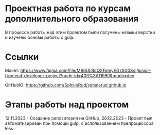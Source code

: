 # Проектная работа по курсам дополнительного образования

В процессе работы над этим проектом были получены навыки верстки и изучены основы работы с gulp.

# Ссылки

Макет: https://www.figma.com/file/M96ULBcQXFdmyEGzSG0Xsj/junior-frontend-developer-project?node-id=406%3A11990&mode=dev

GitHubIO: https://github.com/SphaleRud/sphalerud.github.io

# Этапы работы над проектом

12.11.2023 - Создание репозитория на GitHub.
26.12.2023 - Проект был автоматизирован при помощи gulp, с использованием препроцессора less. 
